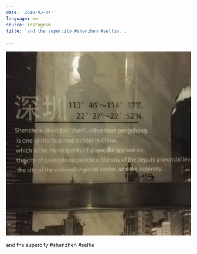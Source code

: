 ```yaml
---
date: '2018-03-04'
language: en
source: instagram
title: 'and the supercity #shenzhen #selfie...'

---
```


![](/uploads/instagram/201803/42e37e1cbb156fa4b81ffd0dc0e10009.jpg)

and the supercity #shenzhen #selfie
            